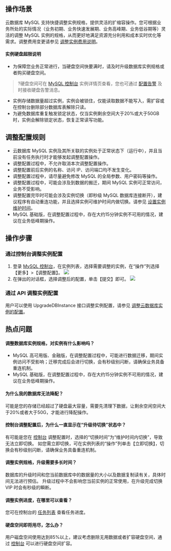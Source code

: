## 操作场景
云数据库 MySQL 支持快捷调整实例规格，提供灵活的扩缩容操作。您可根据业务所处的实际情况（业务初期、业务快速发展期、业务高峰期、业务低谷期等）灵活的调整 MySQL 实例的规格，从而更好地满足资源充分利用和成本实时优化等需求。调整费用变更请参见 [调整实例费用说明](https://cloud.tencent.com/document/product/236/36350)。

#### 实例硬盘超限说明
- 为保障您业务正常进行，当硬盘空间快要满时，请及时升级数据库实例规格或者购买硬盘空间。
>?硬盘空间可在 [MySQL 控制台](https://console.cloud.tencent.com/cdb) 实例详情页查看，您也可通过 [配置告警](https://cloud.tencent.com/document/product/236/8457) 及时接收硬盘告警消息。
- 实例存储数据量超过实例，实例会被锁住，仅能读取数据不能写入，需扩容或在控制台删除部分数据库表解除只读。
- 为避免数据库重复触发锁定状态，仅当实例剩余空间大于20%或大于50GB时，实例会解除锁定状态，恢复正常读写功能。

<span id="guize"></span>
## 调整配置规则
- 云数据库 MySQL 实例及其所关联的实例处于正常状态下（运行中），并且当前没有任务执行时才能够发起调整配置操作。
- 调整配置过程中，不允许取消本次调整配置操作。
- 调整配置前后实例的名称、访问 IP、访问端口均不发生变化。
- 调整配置过程中，请尽量避免修改 MySQL 的全局参数、用户密码等操作。
- 调整配置过程中，可能会涉及到数据的搬迁，期间 MySQL 实例可正常访问，业务不受影响。
- 调整配置完毕时可能会涉及实例切换（即秒级 MySQL 数据库连接断开），建议程序有自动重连功能，并且选择实例可维护时间内做切换。请参见 [设置实例维护时间](https://cloud.tencent.com/document/product/236/10929)。
- MySQL 基础版，在调整配置过程中，存在大约15分钟实例不可用的情况，建议在业务低峰期操作。

## 操作步骤
### 通过控制台调整实例配置
1. 登录 [MySQL 控制台](https://console.cloud.tencent.com/cdb)，在实例列表，选择需要调整的实例，在“操作”列选择【更多】>【调整配置】。
![](https://main.qcloudimg.com/raw/5e11e34450b77d4c34b2077e0254b1d9.png)
2. 在弹出的对话框，选择调整后的配置，单击【提交】即可。
![](https://main.qcloudimg.com/raw/dae123e1bef521fdf3e0c475b58b4941.png)


### 通过 API 调整实例配置
用户可以使用 UpgradeDBInstance 接口调整实例配置，请参见 [调整云数据库实例的配置](https://cloud.tencent.com/document/product/236/15876)。

## 热点问题
#### 调整数据库实例规格，对实例有什么影响吗？
- MySQL 高可用版、金融版，在调整配置过程中，可能进行数据迁移，期间实例访问不受影响；迁移完成后会进行切换，会有秒级别闪断，请确保业务具备重连机制。
- MySQL 基础版，在调整配置过程中，存在大约15分钟实例不可用的情况，建议在业务低峰期操作。

#### 为什么我的数据库无法降配？
可能是您的存储已经超过了硬盘最大容量，需要先清理下数据，让剩余空闲空间大于20%或者大于50G，才能进行降配操作。

#### 控制台调整配置后，为什么一直显示在“升级待切换”状态中？
有可能是您在 [控制台](https://console.cloud.tencent.com/cdb) 调整配置时，选择的“切换时间”为“维护时间内切换”，导致无法立即切换。
如您需立即切换，可在实例列表的“操作”列单击【立即切换】，切换会有秒级别闪断，请确保业务具备重连机制。

#### 调整实例规格，升级需要多长时间？
数据库的升级时间和您当前数据库中的数据量的大小以及数据复制读有关，具体时间无法进行预估。
升级过程中不会影响您当前实例的正常使用，在升级完成切换 VIP 时会有秒级的瞬断。

#### 调整实例进度，在哪里可以查看？
您可在控制台的 [任务列表](https://console.cloud.tencent.com/mysql/task) 查看任务进度。

#### 硬盘空间即将用尽，怎么办？
用户磁盘空间使用达到85%以上，建议考虑删除无用数据或者扩容硬盘空间，通过 [控制台](https://console.cloud.tencent.com/cdb) 可以进行硬盘空间扩容。
